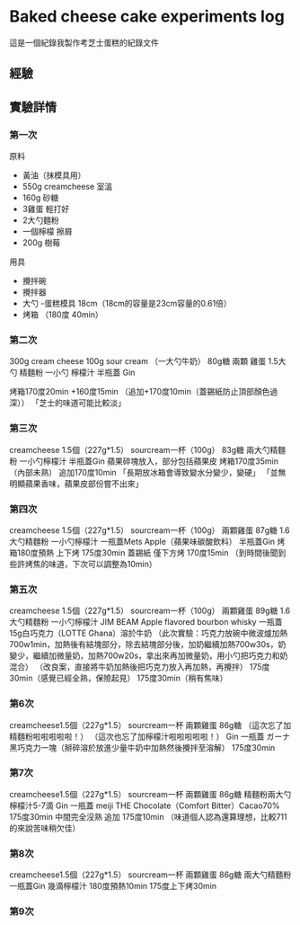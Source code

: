 # Baked cheese cake experiments log
這是一個紀錄我製作考芝士蛋糕的紀錄文件

## 經驗

## 實驗詳情
### 第一次
原料
- 黃油（抹模具用）
- 550g creamcheese 室溫
- 160g 砂糖
- 3雞蛋 輕打好
- 2大勺麵粉
- 一個檸檬 擦屑
- 200g 樹莓

用具
- 攪拌碗
- 攪拌器
- 大勺
-蛋糕模具 18cm（18cm的容量是23cm容量的0.61倍）
- 烤箱 （180度 40min）


### 第二次
300g cream cheese
100g sour cream
（一大勺牛奶）
80g糖
兩顆 雞蛋
1.5大勺 精麵粉
一小勺 檸檬汁
半瓶蓋 Gin

烤箱170度20min
+160度15min
（追加+170度10min（蓋錫紙防止頂部顏色過深））
「芝士的味道可能比較淡」

### 第三次
creamcheese 1.5個（227g*1.5）
sourcream一杯（100g）
83g糖
兩大勺精麵粉
一小勺檸檬汁
半瓶蓋Gin
蘋果碎塊放入，部分包括蘋果皮
烤箱170度35min（內部未熟）
追加170度10min
「長期放冰箱會導致變水分變少，變硬」
「並無明顯蘋果香味，蘋果皮部份嘗不出來」

### 第四次
creamcheese 1.5個（227g*1.5）
sourcream一杯（100g）
兩顆雞蛋
87g糖
1.6大勺精麵粉
一小勺檸檬汁
一瓶蓋Mets Apple（蘋果味碳酸飲料）
半瓶蓋Gin
烤箱180度預熱
上下烤 175度30min
蓋錫紙
僅下方烤 170度15min
（到時間後聞到些許烤焦的味道，下次可以調整為10min）

### 第五次
creamcheese 1.5個（227g*1.5）
sourcream一杯（100g）
兩顆雞蛋
89g糖
1.6大勺精麵粉
一小勺檸檬汁
JIM BEAM Apple flavored bourbon whisky 一瓶蓋
15g白巧克力（LOTTE Ghana）溶於牛奶
（此次實驗：巧克力放碗中微波爐加熱700w1min，加熱後有結塊部分，除去結塊部分後，加奶繼續加熱700w30s，奶變少，繼續加微量奶，加熱700w20s，拿出來再加微量奶，用小勺把巧克力和奶混合）
（改良案，直接將牛奶加熱後把巧克力放入再加熱，再攪拌）
175度30min（感覺已經全熟，保險起見）
175度30min（稍有焦味）

### 第6次
creamcheese1.5個（227g*1.5）
sourcream一杯
兩顆雞蛋
86g糖
（這次忘了加精麵粉啦啦啦啦啦！）
（這次也忘了加檸檬汁啦啦啦啦啦！）
Gin 一瓶蓋
ガーナ黑巧克力一塊（掰碎溶於放進少量牛奶中加熱然後攪拌至溶解）
175度30min

### 第7次
creamcheese1.5個（227g*1.5）
sourcream一杯
兩顆雞蛋
86g糖
精麵粉兩大勺
檸檬汁5-7滴
Gin 一瓶蓋
meiji THE Chocolate（Comfort Bitter）Cacao70%
175度30min
中間完全沒熟
追加 175度10min
（味道個人認為還算理想，比較711的來說苦味稍欠佳）

### 第8次
creamcheese1.5個（227g*1.5）
sourcream一杯
兩顆雞蛋
86g糖
兩大勺精麵粉
一瓶蓋Gin
幾滴檸檬汁
180度預熱10min
175度上下烤30min

### 第9次
